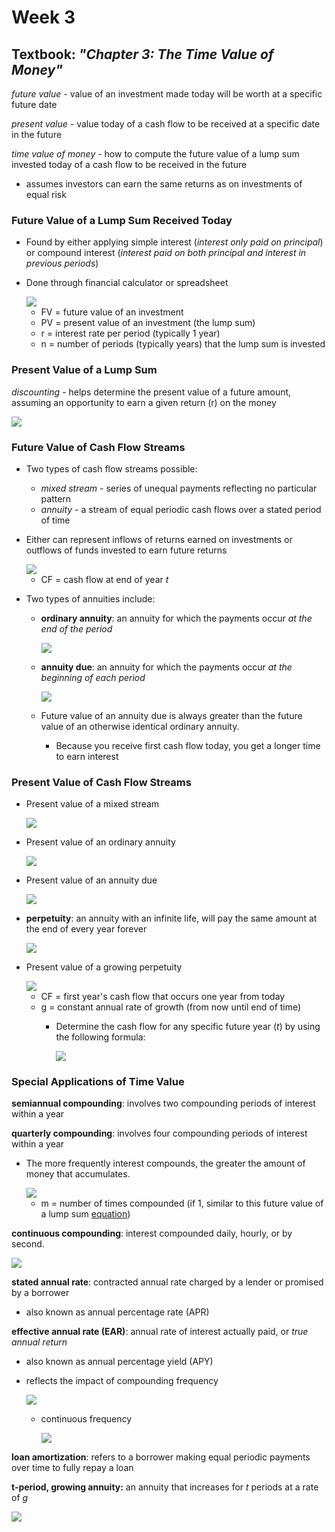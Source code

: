 # Week 3

## Textbook: *"Chapter 3: The Time Value of Money"*

*future value* - value of an investment made today will be worth at a specific future date

*present value* - value today of a cash flow to be received at a specific date in the future

*time value of money* - how to compute the future value of a lump sum invested today of a cash flow to be received in the future

- assumes investors can earn the same returns as on investments of equal risk

### Future Value of a Lump Sum Received Today

- Found by either applying simple interest (*interest only paid on principal*) or compound interest (*interest paid on both principal and interest in previous periods*)
- Done through financial calculator or spreadsheet

    <img src="https://render.githubusercontent.com/render/math?math=FV=PV\times(1%2br)^n">
  
  - FV = future value of an investment
  - PV = present value of an investment (the lump sum)
  - r = interest rate per period (typically 1 year)
  - n = number of periods (typically years) that the lump sum is invested

### Present Value of a Lump Sum

*discounting* - helps determine the present value of a future amount, assuming an opportunity to earn a given return (r) on the money

<img src="https://render.githubusercontent.com/render/math?math=PV=FV\times\frac{1}{(1%2br)^n}">

### Future Value of Cash Flow Streams

- Two types of cash flow streams possible:
  - *mixed stream* - series of unequal payments reflecting no particular pattern
  - *annuity* - a stream of equal periodic cash flows over a stated period of time
- Either can represent inflows of returns earned on investments or outflows of funds invested to earn future returns

    <img src="https://render.githubusercontent.com/render/math?math=FV=\sum_{t=1}^{n} CF_t\times(1%2br)^n">

  - CF = cash flow at end of year *t*
- Two types of annuities include:
  - **ordinary annuity**: an annuity for which the payments occur *at the end of the period*

    <img src="https://render.githubusercontent.com/render/math?math=FV=PMT\times\frac{(1%2br)^n-1}{r}">

  - **annuity due**: an annuity for which the payments occur *at the beginning of each period*

    <img src="https://render.githubusercontent.com/render/math?math=FV=PMT\times\frac{(1%2br)^n-1}{r}\times(1%2br)">

  - Future value of an annuity due is always greater than the future value of an otherwise identical ordinary annuity.
    - Because you receive first cash flow today, you get a longer time to earn interest

### Present Value of Cash Flow Streams

- Present value of a mixed stream

    <img src="https://render.githubusercontent.com/render/math?math=PV_{mixed\ stream}=\sum_{t=1}^{n} CF_t\times\frac{1}{(1%2br)^n}">

- Present value of an ordinary annuity

    <img src="https://render.githubusercontent.com/render/math?math=PV_{ordinary\ annuity}=\frac{PMT}{r}\times(1-\frac{1}{(1%2br)^n})">

- Present value of an annuity due

    <img src="https://render.githubusercontent.com/render/math?math=PV_{annuity\ due}=\frac{PMT}{r}\times[1-\frac{1}{(1%2br)^n}]\times(1%2br)">

- **perpetuity**: an annuity with an infinite life, will pay the same amount at the end of every year forever

    <img src="https://render.githubusercontent.com/render/math?math=PV_{perpetuity}=PMT\times\sum_{t=1}^{\infty}\frac{1}{(1%2br)^t}=\frac{PMT}{r}">

- Present value of a growing perpetuity

    <img src="https://render.githubusercontent.com/render/math?math=PV_{growing\ perpetuity}=\frac{CF_1}{r-g} (r &gt; g)">

  - CF = first year's cash flow that occurs one year from today
  - g = constant annual rate of growth (from now until end of time)
    - Determine the cash flow for any specific future year (*t*) by using the following formula:

        <img src="https://render.githubusercontent.com/render/math?math=CF_t=CF_1\times(1%2bg)^{t-1}">

### Special Applications of Time Value

**semiannual compounding**: involves two compounding periods of interest within a year

**quarterly compounding**: involves four compounding periods of interest within a year

- The more frequently interest compounds, the greater the amount of money that accumulates.

    <img src="https://render.githubusercontent.com/render/math?math=FV=PV\times(1%2b\frac{r}{m})^{m \times n}">

  - m = number of times compounded (if 1, similar to this future value of a lump sum [equation](#future-value-of-a-lump-sum-received-today))

**continuous compounding**: interest compounded daily, hourly, or by second.

<img src="https://render.githubusercontent.com/render/math?math=FV=PV\times e^{r \times n}">

**stated annual rate**: contracted annual rate charged by a lender or promised by a borrower

- also known as annual percentage rate (APR)

**effective annual rate (EAR)**: annual rate of interest actually paid, or *true annual return*

- also known as annual percentage yield (APY)
- reflects the impact of compounding frequency

    <img src="https://render.githubusercontent.com/render/math?math=EAR=(1%2b\frac{r}{m})^m-1">

  - continuous frequency

    <img src="https://render.githubusercontent.com/render/math?math=EAR=e^r-1">

**loan amortization**: refers to a borrower making equal periodic payments over time to fully repay a loan

**t-period, growing annuity:** an annuity that increases for *t* periods at a rate of *g*

<img src="https://render.githubusercontent.com/render/math?math=PV_{t\ period\ growing\ annuity}=[\frac{pmt_{1}}{(r-g)}\times[1-(\frac{(1%2bg)}{(1%2br)})^t]">
